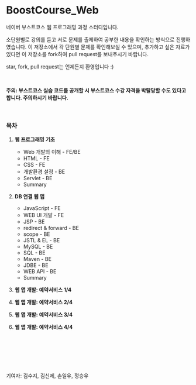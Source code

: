 # BoostCourse_Web

네이버 부스트코스 웹 프로그래밍 과정 스터디입니다. 

소단원별로 강의를 듣고 서로 문제를 출제하여 공부한 내용을 확인하는 방식으로 진행하였습니다. 이 저장소에서 각 단원별 문제를 확인해보실 수 있으며, 추가하고 싶은 자료가 있다면 이 저장소를 fork하여 pull request를 보내주시기 바랍니다. 

star, fork, pull request는 언제든지 환영입니다 :) 

<br>

<strong>주의: 부스트코스 실습 코드를 공개할 시 부스트코스 수강 자격을 박탈당할 수도 있다고 합니다. 주의하시기 바랍니다.</strong>

<br>

### 목차

1. <strong>웹 프로그래밍 기초</strong>

   - Web 개발의 이해 - FE/BE
   - HTML - FE
   - CSS - FE
   - 개발환경 설정 - BE
   - Servlet - BE
   - Summary

2. <strong>DB 연결 웹 앱</strong>
   - JavaScript - FE
   - WEB UI 개발 - FE
   - JSP - BE
   - redirect & forward - BE
   - scope - BE
   - JSTL & EL - BE
   - MySQL - BE
   - SQL - BE
   - Maven - BE
   - JDBE - BE
   - WEB API - BE
   - Summary

3. <strong>웹 앱 개발: 예약서비스 1/4</strong>

4. <strong>웹 앱 개발: 예약서비스 2/4</strong>

5. <strong>웹 앱 개발: 예약서비스 3/4</strong>

6. <strong>웹 앱 개발: 예약서비스 4/4</strong>

<br>
<br>
<br>
<br>
<br>

기여자: 김수지, 김신제, 손일우, 정승우
